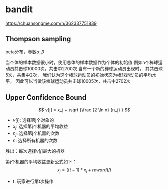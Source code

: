 # bandit


https://chuansongme.com/n/362337751839


## Thompson sampling

beta分布，参数$\alpha,\beta$

当个体的样本数据很小时，使用总体的样本数据作为个体的初始值
例如n个棒球运动员共击球10000次，共击中2700次
当有一个新的棒球运动员出现时， 其共击球5次，共集中2次， 我们认为这个棒球运动员的初始状态为棒球运动员的平均水平，
因此可以当做该棒球运动员共击球10005次，共击中2702次



## Upper Confidence Bound

$$ v[j] = x_j + \sqrt {\frac {2 \ln n} {n_j} } $$

- $v[j]$: 选择第j个对象的
- $x_j$: 选择第j个机器的平均收益
- $n_j$: 选择第j个机器的次数
- $n$: 选择所有机器的次数

胜出：每次选择$v[j]$最大的机器

第j个机器的平均收益更新公式如下：
$$ x_j = ((t - 1) * x_j + reward) / t $$
- t: 玩家进行第t次操作
